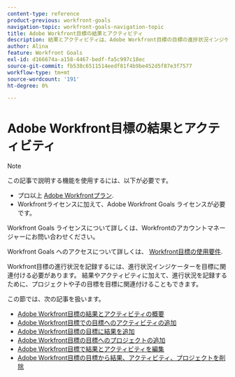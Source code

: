 ```yaml
---
content-type: reference
product-previous: workfront-goals
navigation-topic: workfront-goals-navigation-topic
title: Adobe Workfront目標の結果とアクティビティ
description: 結果とアクティビティは、Adobe Workfront目標の目標の進捗状況インジケーターです。 結果とアクティビティの詳細については、次の記事を参照してください。
author: Alina
feature: Workfront Goals
exl-id: d166674a-a158-4467-bedf-fa5c997c18ec
source-git-commit: fb538c6511514eedf81f4b9be452d5f87e3f7577
workflow-type: tm+mt
source-wordcount: '191'
ht-degree: 0%

---
```



# Adobe Workfront目標の結果とアクティビティ

<!--drafted for P&P new model: the note at the top will need to be replaced with this:

Your organization must have the following to use the functionality described in this article:

* For the legacy plan and license structure: 

  * A Pro or higher [Adobe Workfront plan](https://www.workfront.com/plans). 
  * An Adobe Workfront Goals license in addition to a Workfront license.

* For the current plan and license structure:

  * An Ultimate plan 
    
    Or
    
    An additional license for Adobe Workfront Goals for the Prime or Select Adobe Workfront plans. <is there a link we can add here for the plans and what they contain?!>

Contact your Workfront account manager to learn about a Workfront Goals license.

For additional information about access to Workfront Goals, see [Requirements to use Workfront Goals](../workfront-goals/goal-management/access-needed-for-wf-goals.md).
-->

>[!NOTE]
>
>この記事で説明する機能を使用するには、以下が必要です。
>
>* プロ以上 [Adobe Workfrontプラン](https://www.workfront.com/plans).
>* Workfrontライセンスに加えて、Adobe Workfront Goals ライセンスが必要です。
>
>  Workfront Goals ライセンスについて詳しくは、Workfrontのアカウントマネージャーにお問い合わせください。
>
>Workfront Goals へのアクセスについて詳しくは、 [Workfront目標の使用要件](../../workfront-goals/goal-management/access-needed-for-wf-goals.md).

Workfront目標の進行状況を記録するには、進行状況インジケーターを目標に関連付ける必要があります。 結果やアクティビティに加えて、進行状況を記録するために、プロジェクトや子の目標を目標に関連付けることもできます。

この節では、次の記事を扱います。

* [Adobe Workfront目標の結果とアクティビティの概要](../../workfront-goals/results-and-activities/get-started-with-results-and-activities.md)
* [Adobe Workfront目標での目標へのアクティビティの追加](../../workfront-goals/results-and-activities/add-activities-to-goals.md)
* [Adobe Workfront目標の目標に結果を追加](../../workfront-goals/results-and-activities/add-results-to-goals.md)
* [Adobe Workfront目標の目標へのプロジェクトの追加](../../workfront-goals/results-and-activities/connect-projects-to-goals-overview.md)
* [Adobe Workfront目標で結果とアクティビティを編集](../../workfront-goals/results-and-activities/edit-results-and-activities.md)
* [Adobe Workfront目標の目標から結果、アクティビティ、プロジェクトを削除](../../workfront-goals/results-and-activities/remove-results-activities-from-goals.md)
